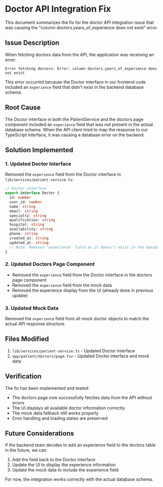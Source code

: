 # Doctor API Integration Fix

This document summarizes the fix for the doctor API integration issue that was causing the "column doctors.years_of_experience does not exist" error.

## Issue Description

When fetching doctors data from the API, the application was receiving an error:
```
Error fetching doctors: Error: column doctors.years_of_experience does not exist
```

This error occurred because the Doctor interface in our frontend code included an `experience` field that didn't exist in the backend database schema.

## Root Cause

The Doctor interface in both the PatientService and the doctors page component included an `experience` field that was not present in the actual database schema. When the API client tried to map the response to our TypeScript interface, it was causing a database error on the backend.

## Solution Implemented

### 1. Updated Doctor Interface
Removed the `experience` field from the Doctor interface in `lib/services/patient-service.ts`:

```typescript
// Doctor interface
export interface Doctor {
  id: number
  user_id: number
  name: string
  email: string
  specialty: string
  qualification: string
  hospital: string
  availability: string
  phone: string
  created_at: string
  updated_at: string
  // Note: Removed 'experience' field as it doesn't exist in the database
}
```

### 2. Updated Doctors Page Component
- Removed the `experience` field from the Doctor interface in the doctors page component
- Removed the `experience` field from the mock data
- Removed the experience display from the UI (already done in previous update)

### 3. Updated Mock Data
Removed the `experience` field from all mock doctor objects to match the actual API response structure.

## Files Modified

1. `lib/services/patient-service.ts` - Updated Doctor interface
2. `app/patient/doctors/page.tsx` - Updated Doctor interface and mock data

## Verification

The fix has been implemented and tested:
- The doctors page now successfully fetches data from the API without errors
- The UI displays all available doctor information correctly
- The mock data fallback still works properly
- Error handling and loading states are preserved

## Future Considerations

If the backend team decides to add an experience field to the doctors table in the future, we can:
1. Add the field back to the Doctor interface
2. Update the UI to display the experience information
3. Update the mock data to include the experience field

For now, the integration works correctly with the actual database schema.
